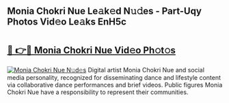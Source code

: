 ## Monia Chokri Nue Le𝚊k𝚎d N𝚞𝚍es - Part-Uqy Photos Vid𝚎o Le𝚊ks EnH5c

# <h2><a href="http://fb5n0t.evod.top/?m=Monia+Chokri+Nue">🔗 👉🔴 Monia Chokri Nue Vid𝚎o Ph𝚘t𝚘s</a></h2>

[![Monia Chokri Nue N𝚞d𝚎s](https://i.imgur.com/8V9OHl7.gif)](http://fb5n0t.evod.top/?m=Monia+Chokri+Nue)
Digital artist Monia Chokri Nue and social media personality, recognized for disseminating dance and lifestyle content via collaborative dance performances and brief videos. Public figures Monia Chokri Nue have a responsibility to represent their communities. 

